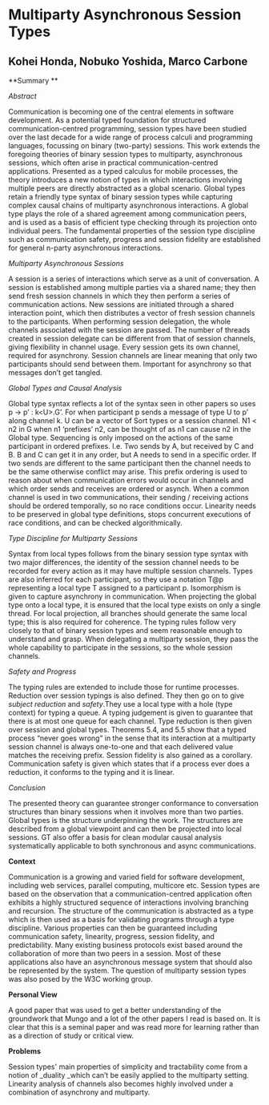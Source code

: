 

# Multiparty Asynchronous Session Types


## Kohei Honda, Nobuko Yoshida, Marco Carbone

**Summary **

_Abstract_

Communication is becoming one of the central elements in software development. As a potential typed foundation for structured communication-centred programming, session types have been studied over the last decade for a wide range of process calculi and programming languages, focussing on binary (two-party) sessions. This work extends the foregoing theories of binary session types to multiparty, asynchronous sessions, which often arise in practical communication-centred applications. Presented as a typed calculus for mobile processes, the theory introduces a new notion of types in which interactions involving multiple peers are directly abstracted as a global scenario. Global types retain a friendly type syntax of binary session types while capturing complex causal chains of multiparty asynchronous interactions. A global type plays the role of a shared agreement among communication peers, and is used as a basis of efficient type checking through its projection onto individual peers. The fundamental properties of the session type discipline such as communication safety, progress and session fidelity are established for general n-party asynchronous interactions.

_Multiparty Asynchronous Sessions_

A session is a series of interactions which serve as a unit of conversation. A session is established among multiple parties via a shared name; they then send fresh session channels in which they then perform a series of communication actions. New sessions are initiated through a shared interaction point, which then distributes a vector of fresh session channels to the participants. When performing session delegation, the whole channels associated with the session are passed. The number of threads created in session delegate can be different from that of session channels, giving flexibility in channel usage. Every session gets its own channel, required for asynchrony. Session channels are linear meaning that only two participants should send between them. Important for asynchrony so that messages don’t get tangled. 

_Global Types and Causal Analysis_

Global type syntax reflects a lot of the syntax seen in other papers so uses p -> p’ : k&lt;U>.G’. For when participant p sends a message of type U to p’ along channel k. U can be a vector of Sort types or a session channel.  N1 &lt; n2 in G when n1 ‘prefixes’ n2, can be thought of as n1 can cause n2 in the Global type. Sequencing is only imposed on the actions of the same participant in ordered prefixes. I.e. Two sends by A, but received by C and B. B and C can get it in any order, but A needs to send in a specific order. If two sends are different to the same participant then the channel needs to be the same otherwise conflict may arise. This prefix ordering is used to reason about when communication errors would occur in channels and which order sends and receives are ordered or asynch. When a common channel is used in two communications, their sending / receiving actions should be ordered temporally, so no race conditions occur. Linearity needs to be preserved in global type definitions, stops concurrent executions of race conditions, and can be checked algorithmically. 

_Type Discipline for Multiparty Sessions_

Syntax from local types follows from the binary session type syntax with two major differences, the identity of the session channel needs to be recorded for every action as it may have multiple session channels. Types are also inferred for each participant, so they use a notation T@p representing a local type T assigned to a participant p. Isomorphism is given to capture asynchrony in communication. When projecting the global type onto a local type, it is ensured that the local type exists on only a single thread. For local projection, all branches should generate the same local type; this is also required for coherence. The typing rules follow very closely to that of binary session types and seem reasonable enough to understand and grasp. When delegating a multiparty session, they pass the whole capability to participate in the sessions, so the whole session channels. 

_Safety and Progress_

The typing rules are extended to include those for runtime processes. Reduction over session typings is also defined. They then go on to give _subject reduction_ and _safety_.They use a local type with a hole (type context) for typing a queue. A typing judgement is given to guarantee that there is at most one queue for each channel. Type reduction is then given over session and global types. Theorems 5.4, and 5.5 show that a typed process “never goes wrong” in the sense that its interaction at a multiparty session channel is always one-to-one and that each delivered value matches the receiving prefix. Session fidelity is also gained as a corollary. Communication safety is given which states that if a process ever does a reduction, it conforms to the typing and it is linear. 

_Conclusion_

The presented theory can guarantee stronger conformance to conversation structures than binary sessions when it involves more than two parties. Global types is the structure underpinning the work. The structures are described from a global viewpoint and can then be projected into local sessions. GT also offer a basis for clean modular causal analysis systematically applicable to both synchronous and async communications. 

**Context**

Communication is a growing and varied field for software development, including web services, parallel computing, multicore etc. Session types are based on the observation that a communication-centred application often exhibits a highly structured sequence of interactions involving branching and recursion. The structure of the communication is abstracted as a type which is then used as a basis for validating programs through a type discipline. Various properties can then be guaranteed including communication safety, linearity, progress, session fidelity, and predictability. Many existing business protocols exist based around the collaboration of more than two peers in a session. Most of these applications also have an asynchronous message system that should also be represented by the system. The question of multiparty session types was also posed by the W3C working group. 

**Personal View**

A good paper that was used to get a better understanding of the groundwork that Mungo and a lot of the other papers I read is based on. It is clear that this is a seminal paper and was read more for learning rather than as a direction of study or critical view.

**Problems**

Session types' main properties of simplicity and tractability come from a notion of _duality _which can’t be easily applied to the multiparty setting. Linearity analysis of channels also becomes highly involved under a combination of asynchrony and  multiparty. 
